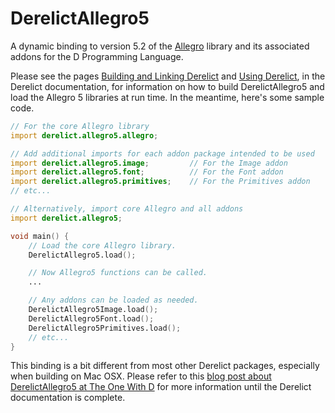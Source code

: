 DerelictAllegro5
================

A dynamic binding to version 5.2 of the [Allegro][1] library and its associated addons for the D Programming Language.

Please see the pages [Building and Linking Derelict][2] and [Using Derelict][3], in the Derelict documentation, for information on how to build DerelictAllegro5 and load the Allegro 5 libraries at run time. In the meantime, here's some sample code.

```D
// For the core Allegro library
import derelict.allegro5.allegro;

// Add additional imports for each addon package intended to be used
import derelict.allegro5.image;         // For the Image addon
import derelict.allegro5.font;          // For the Font addon
import derelict.allegro5.primitives;    // For the Primitives addon
// etc...

// Alternatively, import core Allegro and all addons
import derelict.allegro5;

void main() {
    // Load the core Allegro library.
    DerelictAllegro5.load();

    // Now Allegro5 functions can be called.
    ...

    // Any addons can be loaded as needed.
    DerelictAllegro5Image.load();
    DerelictAllegro5Font.load();
    DerelictAllegro5Primitives.load();
    // etc...
}
```

This binding is a bit different from most other Derelict packages, especially when building on Mac OSX. Please refer to this [blog post about DerelictAllegro5 at The One With D][4] for more information until the Derelict documentation is complete.


[1]: http://alleg.sourceforge.net/
[2]: http://derelictorg.github.io/compiling.html
[3]: http://derelictorg.github.io/using.html
[4]: http://dblog.aldacron.net/derelictallegro5/